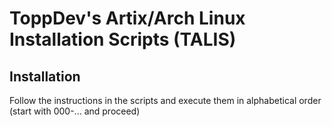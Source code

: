 # ToppDev's Artix/Arch Linux Installation Scripts (TALIS)

## Installation

Follow the instructions in the scripts and execute them in alphabetical order (start with 000-... and proceed)